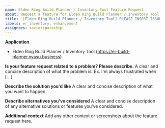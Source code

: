 ```yaml
---
name: Elden Ring Build Planner / Inventory Tool Feature Request
about: Request a feature for Elden Ring Build Planner / Inventory Tool
title: '[Elden Ring Build Planner / Inventory Tool] PLEASE_INSERT_ISSUE_TITLE_HERE'
labels: er_inventory, enhancement
assignees: sovietspaceship
---
```


**Application**

-   Elden Ring Build Planner / Inventory Tool (https://er-build-planner.nyasu.business)

**Is your feature request related to a problem? Please describe.**
A clear and concise description of what the problem is. Ex. I'm always frustrated when [...]

**Describe the solution you'd like**
A clear and concise description of what you want to happen.

**Describe alternatives you've considered**
A clear and concise description of any alternative solutions or features you've considered.

**Additional context**
Add any other context or screenshots about the feature request here.
